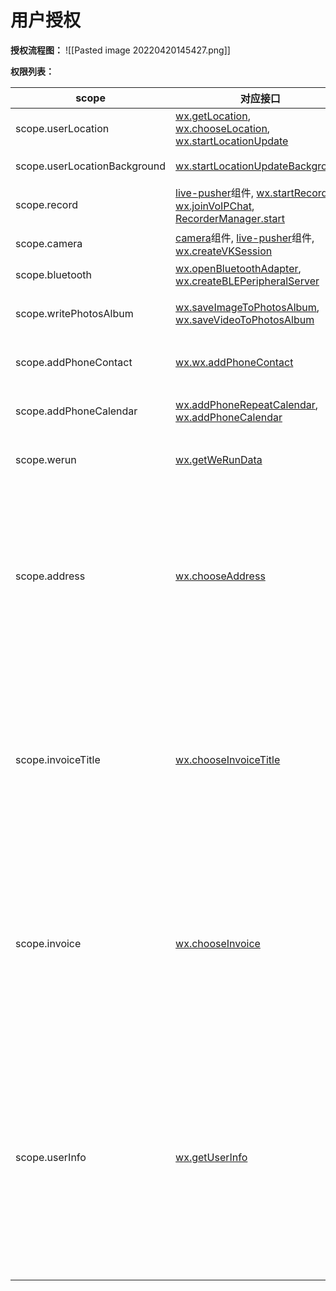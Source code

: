 # 用户授权
**授权流程图：**
![[Pasted image 20220420145427.png]]

**权限列表：**
<table><thead><tr><th>scope</th> <th>对应接口</th> <th>描述</th></tr></thead> <tbody><tr><td>scope.userLocation</td> <td><a href="../../api/location/wx.getLocation.html">wx.getLocation</a>, <a href="../../api/location/wx.chooseLocation.html">wx.chooseLocation</a>, <a href="../../api/location/wx.startLocationUpdate.html">wx.startLocationUpdate</a></td> <td>地理位置</td></tr> <tr><td>scope.userLocationBackground</td> <td><a href="../../api/location/wx.startLocationUpdateBackground.html">wx.startLocationUpdateBackground</a></td> <td>后台定位</td></tr> <tr><td>scope.record</td> <td><a href="../../component/live-pusher.html">live-pusher</a>组件, <a href="../../api/media/recorder/wx.startRecord.html">wx.startRecord</a>, <a href="../../api/media/voip/wx.joinVoIPChat.html">wx.joinVoIPChat</a>, <a href="../../api/media/recorder/RecorderManager.start.html">RecorderManager.start</a></td> <td>麦克风</td></tr> <tr><td>scope.camera</td> <td><a href="../../component/camera.html">camera</a>组件, <a href="../../component/live-pusher.html">live-pusher</a>组件, <a href="../../api/ai/visionkit/wx.createVKSession.html">wx.createVKSession</a></td> <td>摄像头</td></tr> <tr><td>scope.bluetooth</td> <td><a href="../../api/device/bluetooth/wx.openBluetoothAdapter.html">wx.openBluetoothAdapter</a>, <a href="../../api/device/bluetooth-peripheral/wx.createBLEPeripheralServer.html">wx.createBLEPeripheralServer</a></td> <td>蓝牙</td></tr> <tr><td>scope.writePhotosAlbum</td> <td><a href="../../api/media/image/wx.saveImageToPhotosAlbum.html">wx.saveImageToPhotosAlbum</a>, <a href="../../api/media/video/wx.saveVideoToPhotosAlbum.html">wx.saveVideoToPhotosAlbum</a></td> <td>添加到相册</td></tr> <tr><td>scope.addPhoneContact</td> <td><a href="../../api/device/contact/wx.addPhoneContact.html">wx.wx.addPhoneContact</a></td> <td>添加到联系人</td></tr> <tr><td>scope.addPhoneCalendar</td> <td><a href="../../api/device/calendar/wx.addPhoneRepeatCalendar.html">wx.addPhoneRepeatCalendar</a>, <a href="../../api/device/calendar/wx.addPhoneCalendar.html">wx.addPhoneCalendar</a></td> <td>添加到日历</td></tr> <tr><td>scope.werun</td> <td><a href="../../api/open-api/werun/wx.getWeRunData.html">wx.getWeRunData</a></td> <td>微信运动步数</td></tr> <tr><td>scope.address</td> <td><a href="../../api/open-api/address/wx.chooseAddress.html">wx.chooseAddress</a></td> <td>通讯地址（已取消授权，可以直接调用对应接口）</td></tr> <tr><td>scope.invoiceTitle</td> <td><a href="../../api/open-api/invoice/wx.chooseInvoiceTitle.html">wx.chooseInvoiceTitle</a></td> <td>发票抬头（已取消授权，可以直接调用对应接口）</td></tr> <tr><td>scope.invoice</td> <td><a href="../../api/open-api/invoice/wx.chooseInvoice.html">wx.chooseInvoice</a></td> <td>获取发票（已取消授权，可以直接调用对应接口）</td></tr> <tr><td>scope.userInfo</td> <td><a href="../../api/open-api/user-info/wx.getUserInfo.html">wx.getUserInfo</a></td> <td>用户信息（小程序已回收，请使用<a href="./userProfile.html">头像昵称填写</a>，小游戏可继续调用）</td></tr></tbody></table>